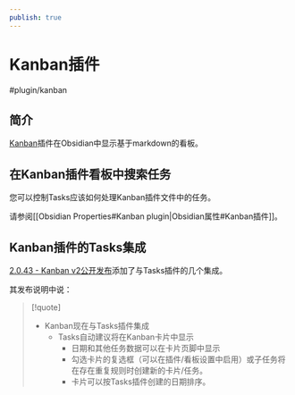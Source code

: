 ```yaml
---
publish: true
---
```


# Kanban插件

<span class="related-pages">#plugin/kanban</span>

## 简介

[Kanban](https://github.com/mgmeyers/obsidian-kanban)插件在Obsidian中显示基于markdown的看板。

## 在Kanban插件看板中搜索任务

您可以控制Tasks应该如何处理Kanban插件文件中的任务。

请参阅[[Obsidian Properties#Kanban plugin|Obsidian属性#Kanban插件]]。

## Kanban插件的Tasks集成

[2.0.43 - Kanban v2公开发布](https://github.com/mgmeyers/obsidian-kanban/releases/tag/2.0.43)添加了与Tasks插件的几个集成。

其发布说明中说：

> [!quote]
>
> - Kanban现在与Tasks插件集成
>   - Tasks自动建议将在Kanban卡片中显示
>     - 日期和其他任务数据可以在卡片页脚中显示
>     - 勾选卡片的复选框（可以在插件/看板设置中启用）或子任务将在存在重复规则时创建新的卡片/任务。
>     - 卡片可以按Tasks插件创建的日期排序。
